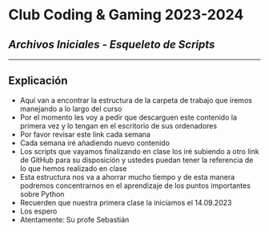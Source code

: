 # Club Coding & Gaming 2023-2024
## *Archivos Iniciales - Esqueleto de Scripts*

<hr>

## Explicación
- Aquí van a encontrar la estructura de la carpeta de trabajo que iremos manejando a lo largo del curso
- Por el momento les voy a pedir que descarguen este contenido la primera vez y lo tengan en el escritorio de sus ordenadores
- Por favor revisar este link cada semana
- Cada semana iré añadiendo nuevo contenido
- Los scripts que vayamos finalizando en clase los iré subiendo a otro link de GitHub para su disposición y ustedes puedan tener la referencia de lo que hemos realizado en clase
- Esta estructura nos va a ahorrar mucho tiempo y de esta manera podremos concentrarnos en el aprendizaje de los puntos importantes sobre Python
- Recuerden que nuestra primera clase la iniciamos el 14.09.2023
- Los espero
- Atentamente: Su profe Sebastián